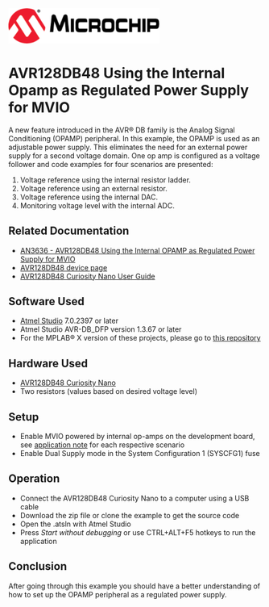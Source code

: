 <!-- Please do not change this html logo with link -->
<a href="https://www.microchip.com" rel="nofollow"><img src="images/microchip.png" alt="MCHP" width="300"/></a>

# AVR128DB48 Using the Internal Opamp as Regulated Power Supply for MVIO
A new feature introduced in the AVR® DB family is the Analog Signal Conditioning (OPAMP) peripheral. In this example, the OPAMP is used as an adjustable power supply. This eliminates the need for an external power supply for a second voltage domain. One op amp is configured as a voltage follower and code examples for four scenarios are presented:
1.	Voltage reference using the internal resistor ladder.
2.	Voltage reference using an external resistor.
3.	Voltage reference using the internal DAC.
4.	Monitoring voltage level with the internal ADC.


## Related Documentation

* [AN3636 - AVR128DB48 Using the Internal OPAMP as Regulated Power Supply for MVIO](https://microchip.com/DS00003636) 
* [AVR128DB48 device page](https://www.microchip.com/wwwproducts/en/AVR128DB48)
* [AVR128DB48 Curiosity Nano User Guide](https://www.microchip.com/DS50003037)

## Software Used

* [Atmel Studio](https://www.microchip.com/mplab/avr-support/atmel-studio-7) 7.0.2397 or later
* Atmel Studio AVR-DB_DFP version 1.3.67 or later
* For the MPLAB® X version of these projects, please go to [this repository](https://github.com/microchip-pic-avr-examples/avr128db48-using-opamp-as-a-regulated-power-supply-mplab)

## Hardware Used

* [AVR128DB48 Curiosity Nano](https://www.microchip.com/DevelopmentTools/ProductDetails/PartNO/EV35L43A)
* Two resistors (values based on desired voltage level)


## Setup

* Enable MVIO powered by internal op-amps on the development board, see [application note](https://microchip.com/DS00003636) for each respective scenario 
* Enable Dual Supply mode in the System Configuration 1 (SYSCFG1) fuse

## Operation
* Connect the AVR128DB48 Curiosity Nano to a computer using a USB cable
* Download the zip file or clone the example to get the source code
* Open the .atsln with Atmel Studio
* Press *Start without debugging* or use CTRL+ALT+F5 hotkeys to run the application


## Conclusion
After going through this example you should have a better understanding of how to set up the OPAMP peripheral as a regulated power supply.
